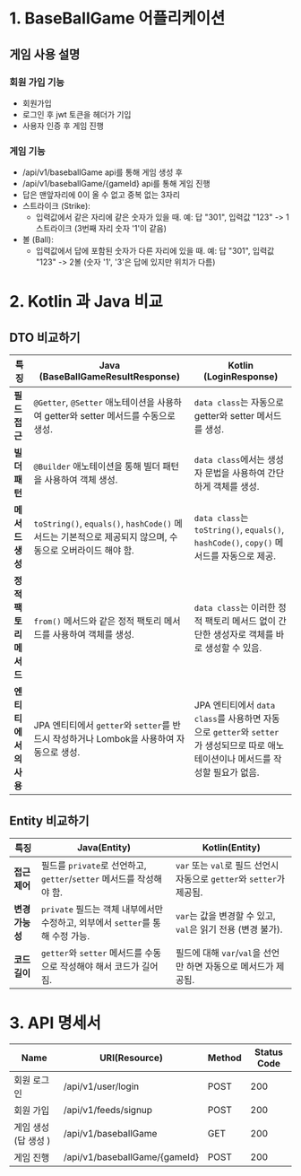 # 1. BaseBallGame 어플리케이션

## 게임 사용 설명 

### 회원 가입 기능
- 회원가입 
- 로그인 후 jwt 토큰을 헤더가 기입
- 사용자 인증 후 게임 진행 

### 게임 기능
- /api/v1/baseballGame api를 통해 게임 생성 후 
- /api/v1/baseballGame/{gameId} api를 통해 게임 진행 
- 답은 맨앞자리에 0이 올 수 없고 중복 없는 3자리
-  스트라이크 (Strike):
   -  입력값에서 같은 자리에 같은 숫자가 있을 때.
   예: 답 "301", 입력값 "123" -> 1스트라이크 (3번째 자리 숫자 '1'이 같음)
- 볼 (Ball):
   - 입력값에서 답에 포함된 숫자가 다른 자리에 있을 때.
   예: 답 "301", 입력값 "123" -> 2볼 (숫자 '1', '3'은 답에 있지만 위치가 다름)


# 2. Kotlin 과 Java 비교 

## DTO 비교하기

  | **특징**                | **Java (BaseBallGameResultResponse)**                                                                                          | **Kotlin (LoginResponse)**                                                                                      |
  |-----------------------|----------------------------------------------------------------------------------------------------------------------------|--------------------------------------------------------------------------------------------------------------|
  | **필드 접근**            | `@Getter`, `@Setter` 애노테이션을 사용하여 getter와 setter 메서드를 수동으로 생성.                                          | `data class`는 자동으로 getter와 setter 메서드를 생성.                                                    |
  | **빌더 패턴**            | `@Builder` 애노테이션을 통해 빌더 패턴을 사용하여 객체 생성.                                                                | `data class`에서는 생성자 문법을 사용하여 간단하게 객체를 생성.                                            |
  | **메서드 생성**          | `toString()`, `equals()`, `hashCode()` 메서드는 기본적으로 제공되지 않으며, 수동으로 오버라이드 해야 함.                         | `data class`는 `toString()`, `equals()`, `hashCode()`, `copy()` 메서드를 자동으로 제공.                    |
  | **정적 팩토리 메서드**   | `from()` 메서드와 같은 정적 팩토리 메서드를 사용하여 객체를 생성.                                                            | `data class`는 이러한 정적 팩토리 메서드 없이 간단한 생성자로 객체를 바로 생성할 수 있음.                 |
  | **엔티티에서의 사용**    | JPA 엔티티에서 `getter`와 `setter`를 반드시 작성하거나 Lombok을 사용하여 자동으로 생성.                                      | JPA 엔티티에서 `data class`를 사용하면 자동으로 `getter`와 `setter`가 생성되므로 따로 애노테이션이나 메서드를 작성할 필요가 없음. |

  
## Entity 비교하기
| **특징**       | **Java(Entity)**                                        | **Kotlin(Entity)**                                   |
  |----------------|-----------------------------------------------------|------------------------------------------------------|
  | **접근 제어**  | 필드를 `private`로 선언하고, `getter`/`setter` 메서드를 작성해야 함. | `var` 또는 `val`로 필드 선언시 자동으로 `getter`와 `setter`가 제공됨. |
  | **변경 가능성** | `private` 필드는 객체 내부에서만 수정하고, 외부에서 `setter`를 통해 수정 가능. | `var`는 값을 변경할 수 있고, `val`은 읽기 전용 (변경 불가).            |
  | **코드 길이**  | `getter`와 `setter` 메서드를 수동으로 작성해야 해서 코드가 길어짐.       | 필드에 대해 `var`/`val`을 선언만 하면 자동으로 메서드가 제공됨.            |


# 3. API 명세서

| Name         | URI(Resource)          | Method | Status Code |
|--------------|------------------------|--------|-------------|
| 회원 로그인       | /api/v1/user/login     | POST   | 200         |
| 회원 가입        | /api/v1/feeds/signup   | POST   | 200         |
| 게임 생성(답 생성 ) | /api/v1/baseballGame | GET    | 200         |
| 게임 진행        | /api/v1/baseballGame/{gameId} | POST   | 200         |
